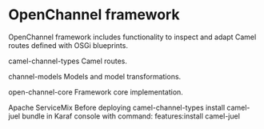 OpenChannel framework
============
OpenChannel framework includes functionality to inspect and adapt Camel routes defined with OSGi blueprints.

camel-channel-types
Camel routes.

channel-models
Models and model transformations.

open-channel-core
Framework core implementation.

Apache ServiceMix
Before deploying camel-channel-types install camel-juel bundle in Karaf console with command:
features:install camel-juel
